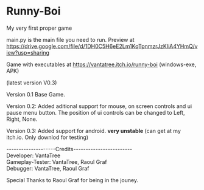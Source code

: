 # Runny-Boi
My very first proper game

main.py is the main file you need to run.
Preview at https://drive.google.com/file/d/1DH0C5H6eE2Lm1KqTpnmzrJzKIiA4YHmQ/view?usp=sharing

Game with executables at https://vantatree.itch.io/runny-boi (windows-exe, APK)

(latest version V0.3)

Version 0.1
Base Game.

Version 0.2:
Added aditional support for mouse, on screen controls and ui pause menu button.
The position of ui controls can be changed to Left, Right, None.

Version 0.3:
Added support for android. **very unstable** (can get at my itch.io. Only downlod for testing)

--------------------Credits------------------------                                                         
Developer: VantaTree                                                              
Gameplay-Tester: VantaTree, Raoul Graf                                                                  
Debugger: VantaTree, Raoul Graf                                                                           

Special Thanks to Raoul Graf for being in the jouney.
